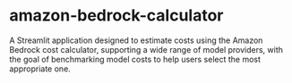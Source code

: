 # amazon-bedrock-calculator
A Streamlit application designed to estimate costs using the Amazon Bedrock cost calculator, supporting a wide range of model providers, with the goal of benchmarking model costs to help users select the most appropriate one.
